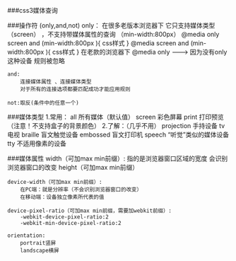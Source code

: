 ###css3媒体查询
	   
###操作符 (only,and,not)
    only：
        在很多老版本浏览器下 它只支持媒体类型（screen） ，不支持带媒体属性的查询 （min-width:800px）
        @media only screen and (min-width:800px ){
                            css样式
        }
        @media  screen and (min-width:800px ){
                            css样式
        }
        在老款的浏览器下
            @media only    --->    因为没有only这种设备 规则被忽略
        
    and:
        连接媒体属性 、连接媒体类型
        对于所有的连接选项都要匹配成功才能应用规则
    
    not:取反(条件中的任意一个)
	   			
###媒体类型
        1.常用：
               all              所有媒体（默认值）
               screen           彩色屏幕
               print            打印预览（注意！不支持盒子的背景颜色）
	   2.了解：（几乎不用）
               projection       手持设备
               tv               电视
               braille          盲文触觉设备
               embossed     	    盲文打印机
               speech        	“听觉”类似的媒体设备
               tty              不适用像素的设备
       

###媒体属性
	width（可加max min前缀）:
			指的是浏览器窗口区域的宽度
			会识别浏览器窗口的改变
	height（可加max min前缀）
	
	device-width（可加max min前缀）:
		在PC端：就是分辨率（不会识别浏览器窗口的改变）
		在移动端：设备独立像素所代表的值	
		
	device-pixel-ratio（可加max min前缀，需要加webkit前缀）:
		-webkit-device-pixel-ratio:2
		-webkit-min-device-pixel-ratio:2
	
	orientation:
	    portrait竖屏
	    landscape横屏


